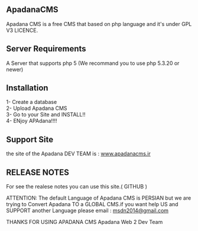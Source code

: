 ApadanaCMS
-------------
Apadana CMS is a free CMS that based on php language and it's under GPL V3 LICENCE.

Server Requirements
----------------
A Server that supports php 5 (We recommand you to use php 5.3.20 or newer)

Installation
---------------------
1- Create a database <br/>
2- Upload Apadana CMS<br/>
3- Go to your Site and INSTALL!!<br/>
4- ENjoy APAdana!!!!<br/>

Support Site
--------------------
the site of the Apadana DEV TEAM is : www.apadanacms.ir

RELEASE NOTES
--------------------
For see the realese notes you can use this site.( GITHUB )

ATTENTION: The default Language of Apadana CMS is PERSIAN but we are trying to Convert Apadana TO a GLOBAL CMS.if you want help US and SUPPORT another Language please email : msdn2014@gmail.com

THANKS FOR USING APADANA CMS
Apadana Web 2 Dev Team
